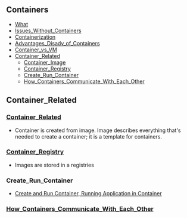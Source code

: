 ## Containers
- [What](#What)
- [Issues_Without_Containers](#Issues_Without_Containers)
- [Containerization](#Containerization)
- [Advantages_Disadv_of_Containers](#Advantages_Disadv_of_Containers)
- [Container_vs_VM](#Container_vs_VM)
- [Container_Related](#Container_Related)
  - [Container_Image](#Container_Image)
  - [Container_Registry](#Container_Registry)
  - [Create_Run_Container](#Create_Run_Container)
  - [How_Containers_Communicate_With_Each_Other](#How_Containers_Communicate_With_Each_Other)


## Container_Related
### [Container_Related](../Docker/Docker_Images) 
- Container is created from image. Image describes everything that's needed to create a container; it is a template for containers.

### [Container_Registry](../Docker/Registry) 
- Images are stored in a registries

### Create_Run_Container
  - [Create and Run Container, Running Application in Container](../Docker/InstallDocker_RunContainer)

### [How_Containers_Communicate_With_Each_Other](/System-Design/Concepts/All_About_Containers/Docker)


